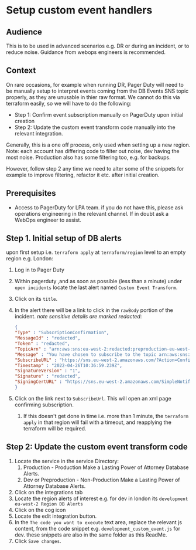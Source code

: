 # Setup custom event handlers

## Audience

This is to be used in advanced scenarios e.g. DR or during an incident, or to reduce noise. Guidance from webops engineers is recommended.

## Context

On rare occasions, for example when running DR, Pager Duty will need to be manually setup to interpret events coming from the DB Events SNS topic properly, as they are unusable in thier raw format. We cannot do this via terraform easily, so we will have to do the following:

- Step 1: Confirm event subscription manually on PagerDuty upon initial creation
- Step 2: Update the custom event transform code manually into the relevant integration.

Generally, this is a one off process, only used when setting up a new region. Note: each account has differing code to filter out noise, dev having the most noise. Production also has some filtering too, e.g. for backups.

However, follow step 2 any time we need to alter some of the snippets for example to improve filtering, refactor it etc. after initial creation.

## Prerequisites

- Access to PagerDuty for LPA team. if you do not have this, please ask operations engineering in the relevant channel. If in doubt ask a WebOps engineer to assist.

## Step 1. Initial setup of DB alerts

upon first setup i.e. `terraform apply` at `terraform/region` level to an empty region e.g. London:

1. Log in to Pager Duty
2. Within pagerduty ,and as soon as possible (less than a minute) under  `open incidents` locate the last alert named `Custom Event Transform`.
3. Click on its `title`.
4. In the alert there will be a link to click in the `rawBody` portion of the incident. *note sensitive details are marked redacted*:

    ```json
    {
    "Type" : "SubscriptionConfirmation",
    "MessageId" : "redacted",
    "Token" : "redacted",
    "TopicArn" : "arn:aws:sns:eu-west-2:redacted:preproduction-eu-west-2-rds-events",
    "Message" : "You have chosen to subscribe to the topic arn:aws:sns:eu-west-2:redacted:preproduction-eu-west-2-rds-events.\nTo confirm the subscription, visit the SubscribeURL included in this message.",
    "SubscribeURL" : "https://sns.eu-west-2.amazonaws.com/?Action=ConfirmSubscription&TopicArn=arn:aws:sns:eu-west-2:redacted:preproduction-eu-west-2-rds-events&Token=redacted",
    "Timestamp" : "2022-04-26T10:36:59.239Z",
    "SignatureVersion" : "1",
    "Signature" : "redacted",
    "SigningCertURL" : "https://sns.eu-west-2.amazonaws.com/SimpleNotificationService-redacted.pem"
    }
    ```

5. Click on the link next to `SubscribeUrl`. This will open an xml page confirming subscription.
   1. If this doesn't get done in time i.e. more than 1 minute, the `terraform apply` in that region will fail with a timeout, and  reapplying the terraform will be required.

## Step 2: Update the custom event transform code

1. Locate the service in the service Directory:
   1. Production - Production Make a Lasting Power of Attorney Database Alerts.
   2. Dev or Preproduction - Non-Production Make a Lasting Power of Attorney Database Alerts.
2. Click on the integrations tab
3. Locate the region alerts of interest e.g. for dev in london its `development eu-west-2 Region DB Alerts`
4. Click on the cog icon
5. Locate the edit integration button.
6. In the `The code you want to execute` text area, replace the relevant js content, from the code snippet e.g. `development_custom_event.js` for dev. these snippets are also in the same folder as this ReadMe.
7. Click `Save changes`.
